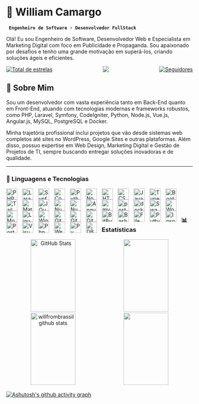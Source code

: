 # 👋 William Camargo

**` Engenheiro de Software ⚡ Desenvolvedor FullStack`**

<p>Olá! Eu sou Engenheiro de Software, Desenvolvedor Web e Especialista em Marketing Digital com foco em Publicidade e Propaganda. Sou apaixonado por desafios e tenho uma grande motivação em superá-los, criando soluções ágeis e eficientes.</p>

<div style="display: flex;justify-content: space-between;">
    <a href="https://github.com/willfrombrasil?tab=repositories&sort=stargazers">
        <img 
            alt="Total de estrelas" 
            title="Total de estrelas GitHub" 
            src="https://custom-icon-badges.demolab.com/github/stars/willfrombrasil?color=55960c&style=for-the-badge&labelColor=488207&logo=star&label=estrelas"
        />
    </a>
    <img src="https://visitor-badge.laobi.icu/badge?page_id=willfrombrasil&" />
    <a href="https://github.com/willfrombrasil?tab=followers">
        <img 
            alt="Seguidores" 
            title="Me siga no GitHub" 
            src="https://custom-icon-badges.demolab.com/github/followers/willfrombrasil?color=236ad3&labelColor=1155ba&style=for-the-badge&logo=github&label=Seguidores&logoColor=white"
        />
    </a>
</div>

## 🚀 Sobre Mim

<p>Sou um desenvolvedor com vasta experiência tanto em Back-End quanto em Front-End, atuando com tecnologias modernas e frameworks robustos, como PHP, Laravel, Symfony, CodeIgniter, Python, Node.js, Vue.js, Angular.js, MySQL, PostgreSQL e Docker.</p>

<p>Minha trajetória profissional inclui projetos que vão desde sistemas web completos até sites no WordPress, Google Sites e outras plataformas. Além disso, possuo expertise em Web Design, Marketing Digital e Gestão de Projetos de TI, sempre buscando entregar soluções inovadoras e de qualidade.</p>

---

### 🤖 Linguagens e Tecnologias

<div style="display: inline_block">
    <img 
        align="left" 
        alt="PHP" 
        title="PHP"
        width="30px" 
        style="padding-right: 10px;" 
        src="https://cdn.jsdelivr.net/gh/devicons/devicon@latest/icons/php/php-original.svg" 
    />
    <img 
        align="left" 
        alt="Laravel" 
        title="Laravel"
        width="30px" 
        style="padding-right: 10px;" 
        src="https://cdn.jsdelivr.net/gh/devicons/devicon@latest/icons/laravel/laravel-original.svg" 
    />
    <img 
        align="left" 
        alt="Synfony" 
        title="Synfony"
        width="30px" 
        style="padding-right: 10px;" 
        src="https://cdn.jsdelivr.net/gh/devicons/devicon@latest/icons/symfony/symfony-original.svg" 
    />
    <img 
        align="left" 
        alt="Codeigniter" 
        title="Codeigniter"
        width="30px" 
        style="padding-right: 10px;" 
        src="https://cdn.jsdelivr.net/gh/devicons/devicon@latest/icons/codeigniter/codeigniter-plain.svg" 
    />
        <img 
        align="left" 
        alt="Python" 
        title="Python"
        width="30px" 
        style="padding-right: 10px;" 
        src="https://cdn.jsdelivr.net/gh/devicons/devicon@latest/icons/python/python-original.svg" 
    />
    <img
        align="left"
        alt="NodeJS"
        width="30px"
        style="padding-right:10px;"
        src="https://cdn.jsdelivr.net/gh/devicons/devicon/icons/nodejs/nodejs-original.svg" 
    />
    <img 
        align="left" 
        alt="HTML"
        title="HTML" 
        width="30px" 
        style="padding-right: 10px;" 
        src="https://cdn.jsdelivr.net/gh/devicons/devicon@latest/icons/html5/html5-original.svg" 
    />
    <img 
        align="left" 
        alt="CSS" 
        title="CSS"
        width="30px" 
        style="padding-right: 10px;" 
        src="https://cdn.jsdelivr.net/gh/devicons/devicon@latest/icons/css3/css3-original.svg" 
    />
    <img 
        align="left" 
        alt="JavaScript" 
        title="JavaScript"
        width="30px" 
        style="padding-right: 10px;" 
        src="https://cdn.jsdelivr.net/gh/devicons/devicon@latest/icons/javascript/javascript-original.svg" 
    />
    <img 
        align="left" 
        alt="TypeScript"
        title="TypeScript" 
        width="30px" 
        style="padding-right: 10px;" 
        src="https://cdn.jsdelivr.net/gh/devicons/devicon@latest/icons/typescript/typescript-original.svg" 
    />
    <img 
        align="left" 
        alt="Bootstrap"
        title="Bootstrap" 
        width="30px" 
        style="padding-right: 10px;" 
        src="https://cdn.jsdelivr.net/gh/devicons/devicon@latest/icons/bootstrap/bootstrap-original.svg" 
    />
    <img 
        align="left" 
        alt="Tailwind" 
        title="Tailwind"
        width="30px" 
        style="padding-right: 10px;" 
        src="https://cdn.jsdelivr.net/gh/devicons/devicon@latest/icons/tailwindcss/tailwindcss-original.svg" 
    />
    <img 
        align="left" 
        alt="Materialize" 
        title="Materialize"
        width="30px" 
        style="padding-right: 10px;" 
        src="https://cdn.jsdelivr.net/gh/devicons/devicon@latest/icons/materializecss/materializecss-original.svg" 
    />
    <img 
        align="left" 
        alt="JQuery" 
        title="JQuery"
        width="30px" 
        style="padding-right: 10px;" 
        src="https://cdn.jsdelivr.net/gh/devicons/devicon@latest/icons/jquery/jquery-original.svg" 
    />
    <img 
        align="left" 
        alt="Nuxt" 
        title="Vue"
        width="30px" 
        style="padding-right: 10px;" 
        src="https://cdn.jsdelivr.net/gh/devicons/devicon@latest/icons/vuejs/vuejs-original.svg" 
    />
    <img 
        align="left" 
        alt="Nuxt" 
        title="Nuxt"
        width="30px" 
        style="padding-right: 10px;" 
        src="https://cdn.jsdelivr.net/gh/devicons/devicon@latest/icons/nuxtjs/nuxtjs-original.svg" 
    />
    <img 
        align="left"
        alt="Angular"
         title="Angular"
        width="30px"
        style="padding-right:10px;"
        src="https://cdn.jsdelivr.net/gh/devicons/devicon/icons/angularjs/angularjs-plain.svg" 
    />
    <img 
        align="left"
        alt="mysql"
        title="mysql"
        width="30px"
        style="padding-right:10px;"
        src="https://cdn.jsdelivr.net/gh/devicons/devicon/icons/mysql/mysql-original.svg" 
    />
    <img 
        align="left"
        alt="postgresql"
        title="postgresql"
        width="30px"
        style="padding-right:10px;"
        src="https://cdn.jsdelivr.net/gh/devicons/devicon/icons/postgresql/postgresql-original.svg" 
    />
    <img 
        align="left"
        alt="docker"
        title="docker"
        width="30px"
        style="padding-right:10px;"
        src="https://cdn.jsdelivr.net/gh/devicons/devicon/icons/docker/docker-original.svg" 
    />
    <img 
        align="left"
        alt="Swagger"
        title="Swagger"
        width="30px"
        style="padding-right:10px;"
        src="https://cdn.jsdelivr.net/gh/devicons/devicon@latest/icons/swagger/swagger-original.svg" 
    />
    <img 
        align="left"
        alt="Wordpress"
        title="Wordpress"
        width="30px"
        style="padding-right:10px;"
        src="https://cdn.jsdelivr.net/gh/devicons/devicon@latest/icons/wordpress/wordpress-original.svg" 
    />
    <img 
        align="left"
        alt="Moodle"
        title="Moodle"
        width="30px"
        style="padding-right:10px;"
        src="https://cdn.jsdelivr.net/gh/devicons/devicon@latest/icons/moodle/moodle-original.svg" 
    />
    <img 
        align="left"
        alt="Linux"
         title="Linux"
        width="30px"
        style="padding-right:10px;"
        src="https://cdn.jsdelivr.net/gh/devicons/devicon/icons/linux/linux-original.svg" 
    />
    <img 
        align="left"
        alt="Windows"
         title="Windows"
        width="30px"
        style="padding-right:10px;"
        src="https://cdn.jsdelivr.net/gh/devicons/devicon@latest/icons/windows11/windows11-original.svg" 
    />
    <img 
        align="left"
        alt="Git"
         title="Git"
        width="30px"
        style="padding-right:10px;"
        src="https://cdn.jsdelivr.net/gh/devicons/devicon/icons/git/git-original.svg" 
    />
    <img 
        align="left"
        alt="GitHub"
         title="GitHub"
        width="30px"
        style="padding-right:10px;"
        src="https://cdn.jsdelivr.net/gh/devicons/devicon/icons/github/github-original.svg" 
    />
    <img 
        align="left" 
        alt="GitLab" 
        title="GitLab"
        width="30px" 
        style="padding-right: 10px;" 
        src="https://cdn.jsdelivr.net/gh/devicons/devicon@latest/icons/gitlab/gitlab-original.svg" 
    />
    <img 
        align="left" 
        alt="BitBuckt" 
        title="BitBuckt"
        width="30px" 
        style="padding-right: 10px;" 
        src="https://cdn.jsdelivr.net/gh/devicons/devicon@latest/icons/bitbucket/bitbucket-original.svg" 
    />
    <img 
        align="left"
        alt="Bash"
         title="Bash"
        width="30px"
        style="padding-right:10px;"
        src="https://cdn.jsdelivr.net/gh/devicons/devicon@latest/icons/bash/bash-original.svg" 
    />
    <img 
        align="left"
        alt="File Zilla"
         title="File Zilla"
        width="30px"
        style="padding-right:10px;"
        src="https://cdn.jsdelivr.net/gh/devicons/devicon@latest/icons/filezilla/filezilla-original.svg" 
    />
    <img 
        align="left"
        alt="Putty"
         title="Putty"
        width="30px"
        style="padding-right:10px;"
        src="https://cdn.jsdelivr.net/gh/devicons/devicon@latest/icons/putty/putty-original.svg" 
    />
    <img 
        align="left"
        alt="Insominia"
        title="Insominia"
        width="30px"
        style="padding-right:10px;"
        src="https://cdn.jsdelivr.net/gh/devicons/devicon@latest/icons/insomnia/insomnia-original.svg" 
    />
    <img 
        align="left"
        alt="Postaman"
        title="Postaman"
        width="30px"
        style="padding-right:10px;"
        src="https://cdn.jsdelivr.net/gh/devicons/devicon@latest/icons/postman/postman-original.svg" 
    />
    <img 
        align="left"
        alt="Visual Code"
        title="Visual Code"
        width="30px"
        style="padding-right:10px;"
        src="https://cdn.jsdelivr.net/gh/devicons/devicon@latest/icons/vscode/vscode-original.svg" 
    />
    <img 
        align="left"
        alt="Php Storm"
        title="Php Storm"
        width="30px"
        style="padding-right:10px;"
        src="https://cdn.jsdelivr.net/gh/devicons/devicon@latest/icons/phpstorm/phpstorm-original.svg" 
    />
    <img 
        align="left"
        alt="Web Storm"
        title="Web Storm"
        width="30px"
        style="padding-right:10px;"
        src="https://cdn.jsdelivr.net/gh/devicons/devicon@latest/icons/webstorm/webstorm-original.svg" 
    />
    <img 
        align="left"
        alt="Py Charm"
        title="Py Charm"
        width="30px"
        style="padding-right:10px;"
        src="https://cdn.jsdelivr.net/gh/devicons/devicon@latest/icons/pycharm/pycharm-original.svg" 
    />
    <img 
        align="left"
        alt="DBeaver"
        title="DBeaver"
        width="30px"
        style="padding-right:10px;"
        src="https://cdn.jsdelivr.net/gh/devicons/devicon@latest/icons/dbeaver/dbeaver-original.svg" 
    />
</div>

<p><br><br><br></p>

### 📊 Estatísticas

<div align="center"> 
    <img width="49%" height="195px" alt="GitHub Stats" src="https://streak-stats.demolab.com?user=willfrombrasil&locale=en&mode=daily&theme=dark&hide_border=false&border_radius=5&order=3"  alt="streak graph"  />
    <img width="49%" height="195px" src="https://github-profile-trophy.vercel.app/?username=willfrombrasil&theme=dracula&row=2&no-bg=true&column=3&margin-w=15&margin-h=15" />
    <img width="49%" height="195px" src="https://github-readme-stats.vercel.app/api?username=willfrombrasil&show_icons=true&count_private=true&hide_border=true&title_color=00bfbf&icon_color=00bfbf&text_color=c9d1d9&bg_color=0d1117&include_all_commits=true&locale=pt-br" alt="willfrombrassil github stats" /> 
    <img width="49%" height="195px" src="https://github-readme-stats.vercel.app/api/top-langs/?username=willfrombrasil&layout=compact&hide_border=true&title_color=00bfbf&text_color=00bfbf&bg_color=0d1117" />
</div>
 
 [![Ashutosh's github activity graph](https://github-readme-activity-graph.vercel.app/graph?username=willfrombrasil&bg_color=000000&color=15e5a6&line=07e9a5&point=0a855c&area=true&hide_border=true)](https://github.com/ashutosh00710/github-readme-activity-graph)

<!--
**willfrombrasil/willfrombrasil** is a ✨ _special_ ✨ repository because its `README.md` (this file) appears on your GitHub profile.

Here are some ideas to get you started:

- 🔭 I’m currently working on ...
- 🌱 I’m currently learning ...
- 👯 I’m looking to collaborate on ...
- 🤔 I’m looking for help with ...
- 💬 Ask me about ...
- 📫 How to reach me: ...
- 😄 Pronouns: ...
- ⚡ Fun fact: ...
-->
